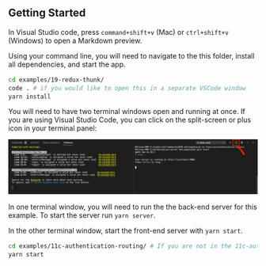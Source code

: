 ## Getting Started

In Visual Studio code, press `command+shift+v` (Mac) or `ctrl+shift+v` (Windows) to open a Markdown preview.

Using your command line, you will need to navigate to the this folder, install all dependencies, and start the app.

```bash
cd examples/19-redux-thunk/
code . # if you would like to open this in a separate VSCode window
yarn install
```

You will need to have two terminal windows open and running at once. If you are using Visual Studio Code, you can click on the split-screen or plus icon in your terminal panel:

![Split screen icon in Visual Studio code](../../authentication-server/two-terminals.png)

In one terminal window, you will need to run the the back-end server for this example. To start the server run `yarn server`.

In the other terminal window, start the front-end server with `yarn start`.

```bash
cd examples/11c-authentication-routing/ # If you are not in the 11c-authentication-routing folder
yarn start
```
